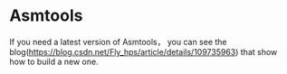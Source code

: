 # Asmtools
If you need a latest version of Asmtools， you can see the blog(https://blog.csdn.net/Fly_hps/article/details/109735963) that show how to build a new one.
